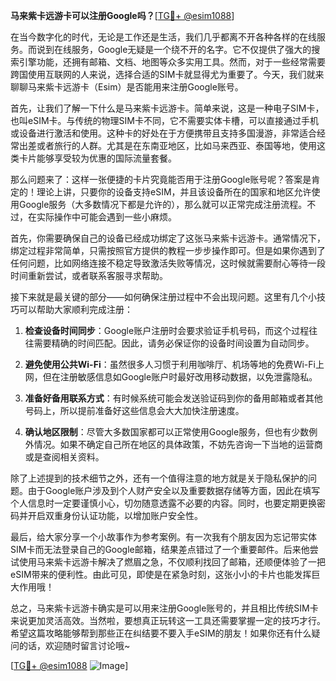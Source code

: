 **马来紫卡远游卡可以注册Google吗？**[[TG💪+ @esim1088](https://t.me/s/esim1088)]

在当今数字化的时代，无论是工作还是生活，我们几乎都离不开各种各样的在线服务。而说到在线服务，Google无疑是一个绕不开的名字。它不仅提供了强大的搜索引擎功能，还拥有邮箱、文档、地图等众多实用工具。然而，对于一些经常需要跨国使用互联网的人来说，选择合适的SIM卡就显得尤为重要了。今天，我们就来聊聊马来紫卡远游卡（Esim）是否能用来注册Google账号。

首先，让我们了解一下什么是马来紫卡远游卡。简单来说，这是一种电子SIM卡，也叫eSIM卡。与传统的物理SIM卡不同，它不需要实体卡槽，可以直接通过手机或设备进行激活和使用。这种卡的好处在于方便携带且支持多国漫游，非常适合经常出差或者旅行的人群。尤其是在东南亚地区，比如马来西亚、泰国等地，使用这类卡片能够享受较为优惠的国际流量套餐。

那么问题来了：这样一张便捷的卡片究竟能否用于注册Google账号呢？答案是肯定的！理论上讲，只要你的设备支持eSIM，并且该设备所在的国家和地区允许使用Google服务（大多数情况下都是允许的），那么就可以正常完成注册流程。不过，在实际操作中可能会遇到一些小麻烦。

首先，你需要确保自己的设备已经成功绑定了这张马来紫卡远游卡。通常情况下，绑定过程非常简单，只需按照官方提供的教程一步步操作即可。但是如果你遇到了任何问题，比如网络连接不稳定导致激活失败等情况，这时候就需要耐心等待一段时间重新尝试，或者联系客服寻求帮助。

接下来就是最关键的部分——如何确保注册过程中不会出现问题。这里有几个小技巧可以帮助大家顺利完成注册：

1. **检查设备时间同步**：Google账户注册时会要求验证手机号码，而这个过程往往需要精确的时间匹配。因此，请务必保证你的设备时间设置为自动同步。
   
2. **避免使用公共Wi-Fi**：虽然很多人习惯于利用咖啡厅、机场等地的免费Wi-Fi上网，但在注册敏感信息如Google账户时最好改用移动数据，以免泄露隐私。

3. **准备好备用联系方式**：有时候系统可能会发送验证码到你的备用邮箱或者其他号码上，所以提前准备好这些信息会大大加快注册速度。

4. **确认地区限制**：尽管大多数国家都可以正常使用Google服务，但也有少数例外情况。如果不确定自己所在地区的具体政策，不妨先咨询一下当地的运营商或是查阅相关资料。

除了上述提到的技术细节之外，还有一个值得注意的地方就是关于隐私保护的问题。由于Google账户涉及到个人财产安全以及重要数据存储等方面，因此在填写个人信息时一定要谨慎小心，切勿随意透露不必要的内容。同时，也要定期更换密码并开启双重身份认证功能，以增加账户安全性。

最后，给大家分享一个小故事作为参考案例。有一次我有个朋友因为忘记带实体SIM卡而无法登录自己的Google邮箱，结果差点错过了一个重要邮件。后来他尝试使用马来紫卡远游卡解决了燃眉之急，不仅顺利找回了邮箱，还顺便体验了一把eSIM带来的便利性。由此可见，即使是在紧急时刻，这张小小的卡片也能发挥巨大作用哦！

总之，马来紫卡远游卡确实是可以用来注册Google账号的，并且相比传统SIM卡来说更加灵活高效。当然啦，要想真正玩转这一工具还需要掌握一定的技巧才行。希望这篇攻略能够帮到那些正在纠结要不要入手eSIM的朋友！如果你还有什么疑问的话，欢迎随时留言讨论哦~

[[TG💪+ @esim1088](https://t.me/s/esim1088) ![Image](https://i.postimg.cc/4NQfJmqS/Snipaste-2025-05-13-00-14-12.png)]